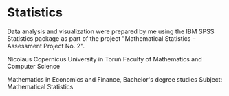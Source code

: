 # Statistics

Data analysis and visualization were prepared by me using the IBM SPSS Statistics package as part of the project "Mathematical Statistics – Assessment Project No. 2".

Nicolaus Copernicus University in Toruń Faculty of Mathematics and Computer Science

Mathematics in Economics and Finance, Bachelor's degree studies Subject: Mathematical Statistics